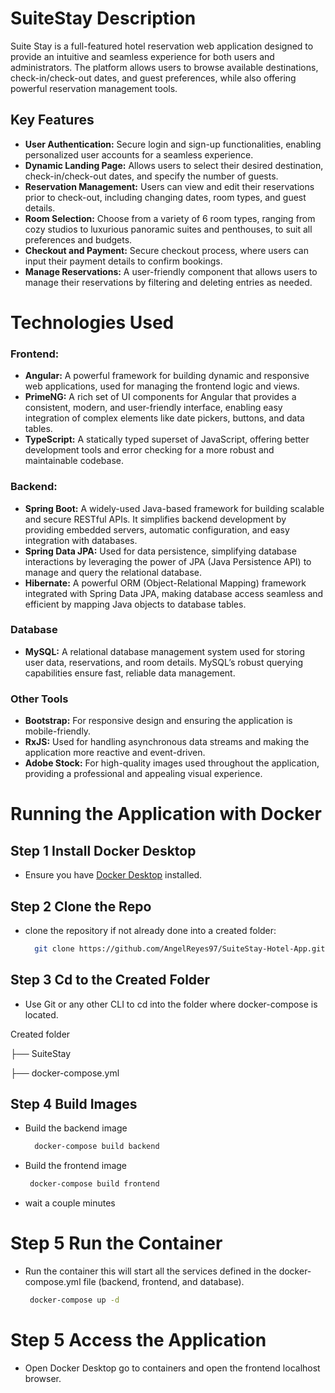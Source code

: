# SuiteStay Description
Suite Stay is a full-featured hotel reservation web application designed to provide an intuitive and seamless experience for both users and administrators. The platform allows users to browse available destinations, check-in/check-out dates, and guest preferences, while also offering powerful reservation management tools.

## Key Features
- **User Authentication:** Secure login and sign-up functionalities, enabling personalized user accounts for a seamless experience.
- **Dynamic Landing Page:** Allows users to select their desired destination, check-in/check-out dates, and specify the number of guests.
- **Reservation Management:** Users can view and edit their reservations prior to check-out, including changing dates, room types, and guest details.
- **Room Selection:** Choose from a variety of 6 room types, ranging from cozy studios to luxurious panoramic suites and penthouses, to suit all preferences and budgets.
- **Checkout and Payment:** Secure checkout process, where users can input their payment details to confirm bookings.
- **Manage Reservations:** A user-friendly component that allows users to manage their reservations by filtering and deleting entries as needed.



# Technologies Used

### Frontend:
- **Angular:** A powerful framework for building dynamic and responsive web applications, used for managing the frontend logic and views.
- **PrimeNG:** A rich set of UI components for Angular that provides a consistent, modern, and user-friendly interface, enabling easy integration of complex elements like date pickers, buttons, and data tables.
- **TypeScript:** A statically typed superset of JavaScript, offering better development tools and error checking for a more robust and maintainable codebase.

### Backend:
- **Spring Boot:** A widely-used Java-based framework for building scalable and secure RESTful APIs. It simplifies backend development by providing embedded servers, automatic configuration, and easy integration with databases.
- **Spring Data JPA:** Used for data persistence, simplifying database interactions by leveraging the power of JPA (Java Persistence API) to manage and query the relational database.
- **Hibernate:** A powerful ORM (Object-Relational Mapping) framework integrated with Spring Data JPA, making database access seamless and efficient by mapping Java objects to database tables.

### Database
- **MySQL:** A relational database management system used for storing user data, reservations, and room details. MySQL’s robust querying capabilities ensure fast, reliable data management.

### Other Tools
- **Bootstrap:** For responsive design and ensuring the application is mobile-friendly.
- **RxJS:** Used for handling asynchronous data streams and making the application more reactive and event-driven.
- **Adobe Stock:** For high-quality images used throughout the application, providing a professional and appealing visual experience.



# Running the Application with Docker

## Step 1 Install Docker Desktop
- Ensure you have [Docker Desktop](https://www.docker.com/products/docker-desktop) installed.

## Step 2 Clone the Repo
- clone the repository if not already done into a created folder:

  ```bash
    git clone https://github.com/AngelReyes97/SuiteStay-Hotel-App.git
  ```

## Step 3 Cd to the Created Folder
- Use Git or any other CLI to cd into the folder where docker-compose is located.

Created folder

  ├── SuiteStay
  
  ├── docker-compose.yml

## Step 4 Build Images
- Build the backend image
  ```bash
    docker-compose build backend
  ```
- Build the frontend image
   ```bash
    docker-compose build frontend
  ```
- wait a couple minutes

# Step 5 Run the Container
- Run the container this will start all the services defined in the docker-compose.yml file (backend, frontend, and database).
   ```bash
    docker-compose up -d
  ```
# Step 5 Access the Application
- Open Docker Desktop go to containers and open the frontend localhost browser.
